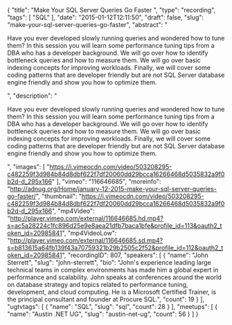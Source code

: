 {
  "title": "Make Your SQL Server Queries Go Faster ",
  "type": "recording",
  "tags": [
    "SQL"
  ],
  "date": "2015-01-12T12:11:50",
  "draft": false,
  "slug": "make-your-sql-server-queries-go-faster",
  "abstract": "<p>Have you ever developed slowly running queries and wondered how to tune them? In this session you will learn some performance tuning tips from a DBA who has a developer background. We will go over how to identify bottleneck queries and how to measure them. We will go over basic indexing concepts for improving workloads. Finally, we will cover some coding patterns that are developer friendly but are not SQL Server database engine friendly and show you how to optimize them.</p>",
  "description": "<p>Have you ever developed slowly running queries and wondered how to tune them? In this session you will learn some performance tuning tips from a DBA who has a developer background. We will go over how to identify bottleneck queries and how to measure them. We will go over basic indexing concepts for improving workloads. Finally, we will cover some coding patterns that are developer friendly but are not SQL Server database engine friendly and show you how to optimize them.</p>",
  "images": [
    "https://i.vimeocdn.com/video/503208295-c482259f3d984b84d8dbf622f7df20060dd29bcca16266468d5035832a9f0b2d-d_295x166"
  ],
  "vimeo": "116646685",
  "moreinfo": "http://adnug.org/Home/january-12-2015-make-your-sql-server-queries-go-faster/",
  "thumbnail": "https://i.vimeocdn.com/video/503208295-c482259f3d984b84d8dbf622f7df20060dd29bcca16266468d5035832a9f0b2d-d_295x166",
  "mp4Video": "http://player.vimeo.com/external/116646685.hd.mp4?s=ac5a28224c1fc896d25e9e8aea21dfb7baca1bfe&profile_id=113&oauth2_token_id=20985841",
  "mp4VideoLow": "http://player.vimeo.com/external/116646685.sd.mp4?s=b813615a64fb139f43a70759321b29b2505c2f52&profile_id=112&oauth2_token_id=20985841",
  "recordingID": 807,
  "speakers": [
    {
      "name": "John Sterrett",
      "slug": "john-sterrett",
      "bio": "John's experience leading large technical teams in complex environments has made him a global expert in performance and scalability. John speaks at conferences around the world on database strategy and topics related to performance tuning, development, and cloud computing. He is a Microsoft Certified Trainer, is the principal consultant and founder at Procure SQL.",
      "count": 19
    }
  ],
  "ugtvtags": [
    {
      "name": "SQL",
      "slug": "sql",
      "count": 28
    }
  ],
  "meetups": [
    {
      "name": "Austin .NET UG",
      "slug": "austin-net-ug",
      "count": 56
    }
  ]
}